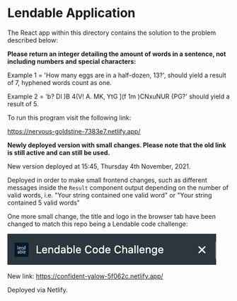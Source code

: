 # Lendable Application

The React app within this directory contains the solution to the problem described below:

**Please return an integer detailing the amount of words in a sentence, not including numbers and special characters:**

Example 1 = 'How many eggs are in a half-dozen, 13?', should yield a result of 7, hyphened words count as one.

Example 2 = 'b? Dl )B 4(V! A. MK, YtG ](f 1m )CNxuNUR {PG?' should yield a result of 5.

To run this program visit the following link: 

https://nervous-goldstine-7383e7.netlify.app/

**Newly deployed version with small changes. Please note that the old link is still active and can still be used.**

New version deployed at 15:45, Thursday 4th November, 2021. 

Deployed in order to make small frontend changes, such as different messages inside the `Result` component output depending on the number of valid words, i.e. "Your string contained one valid word" or "Your string contained 5 valid words"

One more small change, the title and logo in the browser tab have been changed to match this repo being a Lendable code challenge:

![alt text](/logo-screenshot.png)

New link: https://confident-yalow-5f062c.netlify.app/

Deployed via Netlify.